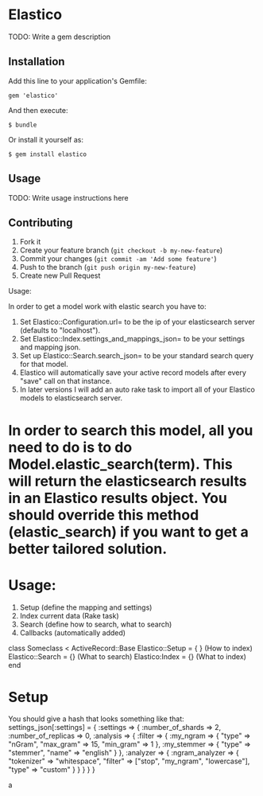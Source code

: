 # Elastico

TODO: Write a gem description

## Installation

Add this line to your application's Gemfile:

    gem 'elastico'

And then execute:

    $ bundle

Or install it yourself as:

    $ gem install elastico

## Usage

TODO: Write usage instructions here

## Contributing

1. Fork it
2. Create your feature branch (`git checkout -b my-new-feature`)
3. Commit your changes (`git commit -am 'Add some feature'`)
4. Push to the branch (`git push origin my-new-feature`)
5. Create new Pull Request

Usage:

In order to get a model work with elastic search you have to:
1. Set Elastico::Configuration.url= to be the ip of your elasticsearch server (defaults to "localhost").
2. Set Elastico::Index.settings_and_mappings_json= to be your settings and mapping json.
3. Set up Elastico::Search.search_json= to be your standard search query for that model.
4. Elastico will automatically save your active record models after every "save" call on that instance.
5. In later versions I will add an auto rake task to import all of your Elastico models to elasticsearch server.


In order to search this model, all you need to do is to do Model.elastic_search(term). This will return the elasticsearch results in an Elastico results object. You should override this method (elastic_search) if you want to get a better tailored solution.
=======

Usage:
======

1. Setup (define the mapping and settings)
2. Index current data (Rake task)
3. Search (define how to search, what to search)
4. Callbacks (automatically added)


class Someclass < ActiveRecord::Base
	Elastico::Setup = { } (How to index)
	Elastico::Search = {} (What to search)
	Elastico:Index = {} (What to index)
end


Setup
=====
You should give a hash that looks something like that:
settings_json[:settings] = {
              :settings => {
                :number_of_shards => 2,
                :number_of_replicas => 0,
                :analysis => {
                  :filter => {
                    :my_ngram  => {
                       "type"     => "nGram",
                       "max_gram" => 15,
                       "min_gram" => 1 
                     },
                     :my_stemmer => {
                      "type" => "stemmer",
                      "name" => "english"
                      }
                   },
                    :analyzer => {
                      :ngram_analyzer => {
                        "tokenizer"    => "whitespace",
                        "filter"       => ["stop", "my_ngram", "lowercase"],
                        "type"         => "custom" 
                      }
                    }
                 } 
                }
              }

a
